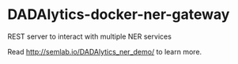 # DADAlytics-docker-ner-gateway
REST server to interact with multiple NER services

Read http://semlab.io/DADAlytics_ner_demo/ to learn more.
